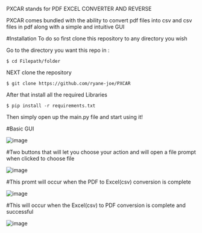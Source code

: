 PXCAR stands for PDF EXCEL CONVERTER AND REVERSE

PXCAR comes bundled with the ability to convert pdf files into csv and csv files in pdf along with a simple and intuitive GUI

#Installation 
To do so first clone this repository to any directory you wish

Go to the directory you want this repo in :

`$ cd Filepath/folder`

NEXT clone the repository

`$ git clone https://github.com/ryane-joe/PXCAR`

After that install all the required Libraries

`$ pip install -r requirements.txt`

Then simply open up the main.py file and start using it!



#Basic GUI

![image](https://user-images.githubusercontent.com/125251551/218404452-665dd005-e641-4059-b2e3-b24eef40c5dd.png)

#Two buttons that will let you choose your action and will open a file prompt when clicked to choose file

![image](https://user-images.githubusercontent.com/125251551/218404624-318c46bc-68b6-4352-9ea6-40d16582a3f1.png)

#This promt will occur when the PDF to Excel(csv) conversion is complete

![image](https://user-images.githubusercontent.com/125251551/218405001-e86fe620-535b-4aa4-bd47-b9e27441475e.png)

#This will occur when the Excel(csv) to PDF conversion is complete and successful 

![image](https://user-images.githubusercontent.com/125251551/218405312-0d18a740-6493-4b3f-a2c5-b2175828c028.png)

